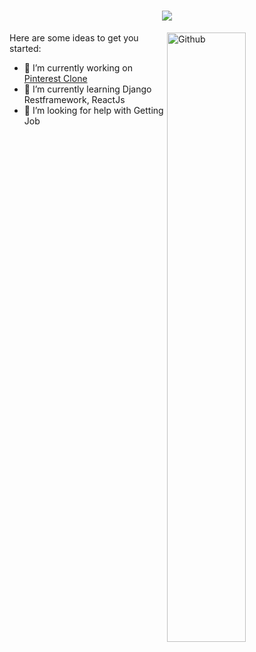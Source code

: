 <h1 align="center">
  <a href="https://git.io/typing-svg">
    <img src="https://readme-typing-svg.herokuapp.com/?lines=Hello,+There!+👋;This+is+Khalil+Gazairly....;Nice+to+meet+you!&center=true&size=30">
  </a>
</h1>

<!-- Statistics -->
<a href="https://khalilgazairly.github.io/khalil/"><img align="right" width="50%" alt="Github" src="https://github-readme-stats.vercel.app/api?username=KhalilGazairly&theme=algolia&show_icons=true&count_private=true&bg_color=1e2b3c&border_color=B2E0FF&icon_color=95ccff&border_radius=20&include_all_commits=true" /></a>
Here are some ideas to get you started:

- 🔭 I’m currently working on [Pinterest Clone](https://pinterest-iti.herokuapp.com/)
- 🌱 I’m currently learning Django Restframework, ReactJs
- 🤔 I’m looking for help with Getting Job
<!-- - 👯 I’m looking to collaborate on ... -->
<!-- - 💬 Ask me about ... -->
<!-- - 📫 How to reach me: ... -->
<!-- - 😄 Pronouns: ... -->
<!-- - ⚡ Fun fact: ... -->

